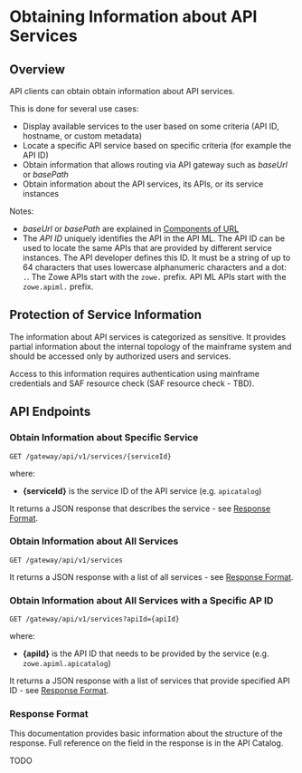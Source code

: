 # Obtaining Information about API Services

## Overview

API clients can obtain obtain information about API services.

This is done for several use cases:

- Display available services to the user based on some criteria (API ID, hostname, or custom metadata)
- Locate a specific API service based on specific criteria (for example the API ID)
- Obtain information that allows routing via API gateway such as _baseUrl_ or _basePath_
- Obtain information about the API services, its APIs, or its service instances

Notes:

- _baseUrl_ or _basePath_ are explained in [Components of URL](api-mediation-components-of-URL.md)
- The _API ID_ uniquely identifies the API in the API ML. The API ID can be used to locate the same APIs that are provided by different service instances. The API developer defines this ID. It must be a string of up to 64 characters that uses lowercase alphanumeric characters and a dot: `.`. The Zowe APIs start with the `zowe.` prefix. API ML APIs start with the `zowe.apiml.` prefix.

## Protection of Service Information

The information about API services is categorized as sensitive. It provides partial information about the internal topology of the mainframe system and should be accessed only by authorized users and services.

Access to this information requires authentication using mainframe credentials and SAF resource check (SAF resource check - TBD).

## API Endpoints

### Obtain Information about Specific Service

`GET /gateway/api/v1/services/{serviceId}`

where:

- **{serviceId}** is the service ID of the API service (e.g. `apicatalog`)

It returns a JSON response that describes the service - see [Response Format](#response-format).

### Obtain Information about All Services

`GET /gateway/api/v1/services`

It returns a JSON response with a list of all services - see [Response Format](#response-format).

### Obtain Information about All Services with a Specific AP ID

`GET /gateway/api/v1/services?apiId={apiId}`

where:

- **{apiId}** is the API ID that needs to be provided by the service (e.g. `zowe.apiml.apicatalog`)

It returns a JSON response with a list of services that provide specified API ID - see [Response Format](#response-format).

### Response Format

This documentation provides basic information about the structure of the response. Full reference on the field in the response is in the API Catalog.

TODO
